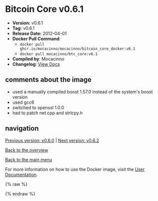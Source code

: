 # Bitcoin Core v0.6.1

- **Version:** v0.6.1
- **Tag:** v0.6.1
- **Release Date:** 2012-04-01
- **Docker Pull Command**:
  - `docker pull ghcr.io/mocacinno/mocacinno/bitcoin_core_docker:v6.1`
  - `docker pull mocacinno/btc_core:v6.1`
- **Compiled by**: Mocacinno
- **Changelog**: [View Docs](https://github.com/bitcoin/bitcoin/tree/v0.6.1/doc)

## comments about the image

- used a manually compiled boost 1.57.0 instead of the system's boost version
- used gcc6
- switched to openssl 1.0.0
- had to patch net.cpp and strlcpy.h

## navigation

[Previous version: v0.6.0](./v6.0.md) | [Next version: v0.6.2](./v6.2.md)

[Back to the overview](./Readme.md)

[Back to the main menu](../Readme.md)

For more information on how to use the Docker image, visit the [User Documentation](../userdocs/Readme.md).

<!-- Google tag (gtag.js) -->
{% raw %}
<script async src="https://www.googletagmanager.com/gtag/js?id=G-BPC6NC6FF9"></script>
<script>
  window.dataLayer = window.dataLayer || [];
  function gtag(){dataLayer.push(arguments);}
  gtag('js', new Date());
  gtag('config', 'G-BPC6NC6FF9');
</script>
{% endraw %}

